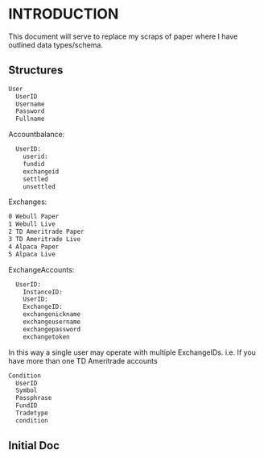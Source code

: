 # INTRODUCTION

This document will serve to replace my scraps of paper where I have outlined data types/schema.

## Structures

```bash
User
  UserID
  Username
  Password
  Fullname
```

Accountbalance:
```bash
  UserID:
    userid:
    fundid
    exchangeid
    settled
    unsettled
```

Exchanges:
```bash
0 Webull Paper
1 Webull Live
2 TD Ameritrade Paper
3 TD Ameritrade Live
4 Alpaca Paper
5 Alpaca Live
```

ExchangeAccounts:
```bash
  UserID:
    InstanceID:
    UserID:
    ExchangeID:
    exchangenickname
    exchangeusername
    exchangepassword
    exchangetoken
```

In this way a single user may operate with multiple ExchangeIDs.
i.e. If you have more than one TD Ameritrade accounts

```bash
Condition
  UserID
  Symbol
  Passphrase
  FundID
  Tradetype
  condition
```

## Initial Doc
